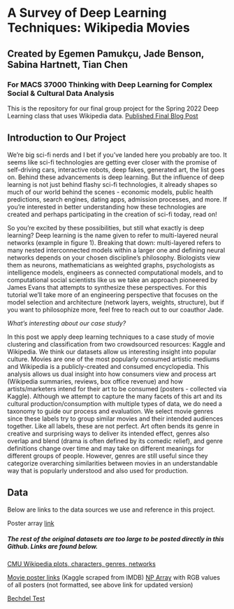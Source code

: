 # A Survey of Deep Learning Techniques: Wikipedia Movies
## Created by Egemen Pamukçu, Jade Benson, Sabina Hartnett, Tian Chen
### For MACS 37000 Thinking with Deep Learning for Complex Social & Cultural Data Analysis

This is the repository for our final group project for the Spring 2022 Deep Learning class that uses Wikipedia data. 
[Published Final Blog Post](https://docs.google.com/document/d/e/2PACX-1vRkb8yydolwOrL3RJgd6kUFxgeLgeQLCCnsxp-kQMh71Wk_1FuBE1WoNTJeaxYeFH4zSKpQqD0QZoS2/pub)

## Introduction to Our Project 

We’re big sci-fi nerds and I bet if you’ve landed here you probably are too. It seems like sci-fi technologies are getting ever closer with the promise of self-driving cars, interactive robots, deep fakes, generated art, the list goes on. Behind these advancements is deep learning. But the influence of deep learning is not just behind flashy sci-fi technologies, it already shapes so much of our world behind the scenes - economic models, public health predictions, search engines, dating apps, admission processes, and more. If you’re interested in better understanding how these technologies are created and perhaps participating in the creation of  sci-fi today, read on!

So you’re excited by these possibilities, but still what exactly is deep learning? Deep learning is the name given to refer to multi-layered neural networks (example in figure 1). Breaking that down: multi-layered refers to many nested interconnected models within a larger one and defining neural networks depends on your chosen discipline’s philosophy. Biologists view them as neurons, mathematicians as weighted graphs, psychologists as intelligence models, engineers as connected computational models, and to computational social scientists like us we take an approach pioneered by James Evans that attempts to synthesize these perspectives. For this tutorial we’ll take more of an engineering perspective that focuses on the model selection and architecture (network layers, weights, structure), but if you want to philosophize more, feel free to reach out to our coauthor Jade. 

*What’s interesting about our case study?*

In this post we apply deep learning techniques to a case study of movie clustering and classification from two crowdsourced resources: Kaggle and Wikipedia. We think our datasets allow us interesting insight into popular culture. Movies are one of the most popularly consumed artistic mediums and Wikipedia is a publicly-created and consumed encyclopedia. This analysis allows us dual insight into how consumers view and process art (Wikipedia summaries, reviews, box office revenue) and how artists/marketers intend for their art to be consumed (posters - collected via Kaggle). Although we attempt to capture the many facets of this art and its cultural production/consumption with multiple types of data, we do need a taxonomy to guide our process and evaluation. We select movie genres since these labels try to group similar movies and their intended audiences together. Like all labels, these are not perfect. Art often bends its genre in creative and surprising ways to deliver its intended effect, genres also overlap and blend (drama is often defined by its comedic relief), and genre definitions change over time and may take on different meanings for different groups of people. However, genres are still useful since they categorize overarching similarities between movies in an understandable way that is popularly understood and also used for production.

## Data 
Below are links to the data sources we use and reference in this project.

Poster array [link](https://drive.google.com/file/d/1hE_kPhqWoZNjfV7uOnwdtMUpHyK-Muwc/view?usp=sharing)
##### The rest of the original datasets are too large to be posted directly in this Github. Links are found below. 

[CMU Wikipedia plots, characters, genres, networks](http://www.cs.cmu.edu/~ark/personas/)

[Movie poster links](https://www.kaggle.com/datasets/neha1703/movie-genre-from-its-poster) (Kaggle scraped from IMDB)
[NP Array](https://uchicago.box.com/s/z3egn1oprxgjenjmmpu5dycda4s40hpr) with RGB values of all posters (not formatted, see above link for updated version)

[Bechdel Test](https://github.com/rfordatascience/tidytuesday/blob/master/data/2021/2021-03-09/readme.md)




